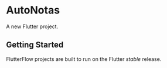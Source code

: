 # AutoNotas

A new Flutter project.

## Getting Started

FlutterFlow projects are built to run on the Flutter _stable_ release.
